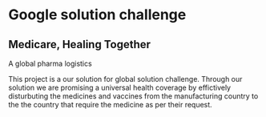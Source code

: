 # Google solution challenge

## Medicare, Healing Together
A global pharma logistics

This project is a our solution for global solution challenge. Through our solution we are promising a universal health coverage by effictively disturbuting the medicines and vaccines from the manufacturing country to the the country that require the medicine as per their request.
